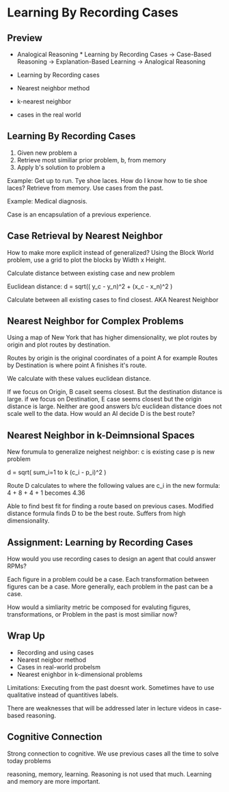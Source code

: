 # Learning By Recording Cases

## Preview

* Analogical Reasoning *
Learning by Recording Cases -> Case-Based Reasoning -> Explanation-Based Learning -> Analogical Reasoning

* Learning by Recording cases
* Nearest neighbor method
* k-nearest neighbor
* cases in the real world

## Learning By Recording Cases

1. Given new problem a
2. Retrieve most similiar prior problem, b, from memory
3. Apply b's solution to problem a

Example: Get up to run.  Tye shoe laces.  How do I know how to tie shoe laces?  Retrieve from memory.  Use cases from the past.

Example:  Medical diagnosis.

Case is an encapsulation of a previous experience.

## Case Retrieval by Nearest Neighbor

How to make more explicit instead of generalized?
Using the Block World problem, use a grid to plot the blocks by Width x Height.

Calculate distance between existing case and new problem

Euclidean distance:  d = sqrt(( y_c - y_n)^2 + (x_c - x_n)^2 )

Calculate between all existing cases to find closest.  AKA Nearest Neighbor

## Nearest Neighbor for Complex Problems

Using a map of New York that has higher dimensionality, we plot routes by origin and plot routes by destination.

Routes by origin is the original coordinates of a point A for example
Routes by Destination is where point A finishes it's route.

We calculate with these values euclidean distance.

If we focus on Origin, B caseit seems closest.  But the destination distance is large.
if we focus on Destination, E case seems closest but the origin distance is large.
Neither are good answers b/c euclidean distance does not scale well to the data.
How would an AI decide D is the best route?

## Nearest Neighbor in k-Deimnsional Spaces

New forumula to generalize neighest neighbor:
c is existing case
p is new problem

d = sqrt( sum_i=1 to k (c_i - p_i)^2   )

Route D calculates to where the following values are c_i in the new formula:  4 + 8 + 4 + 1 becomes 4.36

Able to find best fit for finding a route based on previous cases.
Modified distance formula finds D to be the best route.
Suffers from high dimensionality.

## Assignment: Learning by Recording Cases

How would you use recording cases to design an agent that could answer RPMs?

Each figure in a problem could be a case.
Each transformation between figures can be a case.
More generally, each problem in the past can be a case.

How would a simliarity metric be composed for evaluting figures, transformations, or Problem in the past is most similiar now?

## Wrap Up

* Recording and using cases
* Nearest neigbor method
* Cases in real-world probelsm
* Nearest enighbor in k-dimensional problems

Limitations:
Executing from the past doesnt work.
Sometimes have to use qualitative instead of quantitives labels.

There are weaknesses that will be addressed later in lecture videos in case-based reasoning.  

## Cognitive Connection

Strong connection to cognitive.
We use previous cases all the time to solve today problems

reasoning, memory, learning.  Reasoning is not used that much.  Learning and memory are more important.